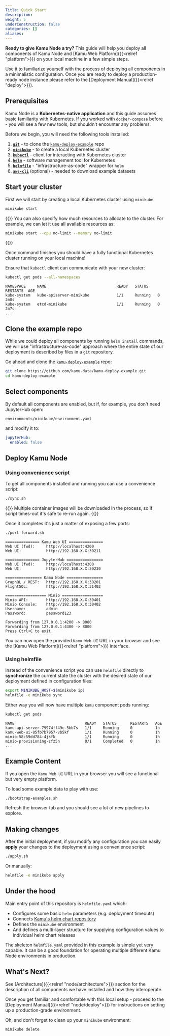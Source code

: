 ```yaml
---
Title: Quick Start
description:
weight: 5
underConstruction: false
categories: []
aliases:
---
```


**Ready to give Kamu Node a try?** This guide will help you deploy all components of Kamu Node and [Kamu Web Platform]({{<relref "platform">}}) on your local machine in a few simple steps.

Use it to familiarize yourself with the process of deploying all components in a minimalistic configuration. Once you are ready to deploy a production-ready node instance please refer to the [Deployment Manual]({{<relref "deploy">}}).


## Prerequisites
Kamu Node is a **Kubernetes-native application** and this guide assumes basic familiarity with Kubernetes. If you worked with `docker-compose` before - you will see a few new tools, but shouldn't encounter any problems.

Before we begin, you will need the following tools installed:
1. [**`git`**](https://git-scm.com/) - to clone the [`kamu-deploy-example`](https://github.com/kamu-data/kamu-deploy-example) repo
2. [**`minikube`**](https://minikube.sigs.k8s.io/docs/) - to create a local Kubernetes cluster
3. [**`kubectl`**](https://kubernetes.io/docs/reference/kubectl/) - client for interacting with Kubernetes cluster
4. [**`helm`**](https://helm.sh/) - software management tool for Kubernetes
5. [**`helmfile`**](https://helmfile.readthedocs.io) - "infrastructure-as-code" wrapper for `helm`
6. [**`aws-cli`**](https://aws.amazon.com/cli/) (optional) - needed to download example datasets


## Start your cluster
First we will start by creating a local Kubernetes cluster using `minikube`:
```sh
minikube start
```

{{<info>}}
You can also specify how much resources to allocate to the cluster. For example, we can let it use all available resources as:
```sh
minikube start --cpu no-limit --memory no-limit
```

{{</info>}}

Once command finishes you should have a fully functional Kubernetes cluster running on your local machine!

Ensure that `kubectl` client can communicate with your new cluster:

```sh
kubectl get pods --all-namespaces
```
```
NAMESPACE     NAME                               READY   STATUS    RESTARTS  AGE
kube-system   kube-apiserver-minikube            1/1     Running   0         2m8s
kube-system   etcd-minikube                      1/1     Running   0         2m7s
...
```


## Clone the example repo
While we could deploy all components by running `helm install` commands, we will use "infrastructure-as-code" approach where the entire state of our deployment is described by files in a `git` repository.

Go ahead and clone the [`kamu-deploy-example`](https://github.com/kamu-data/kamu-deploy-example) repo:
```sh
git clone https://github.com/kamu-data/kamu-deploy-example.git
cd kamu-deploy-example
```

## Select components
By default all components are enabled, but if, for example, you don't need JupyterHub open:
```
environments/minikube/environment.yaml
```
and modify it to:
```yaml
jupyterHub:
  enabled: false
```

## Deploy Kamu Node

### Using convenience script
To get all components installed and running you can use a convenience script:
```sh
./sync.sh
```

{{<warning>}}
Multiple container images will be downloaded in the process, so if script times-out it's safe to re-run again.
{{</warning>}}

Once it completes it's just a matter of exposing a few ports:

```sh
./port-forward.sh
```
```
=============== Kamu Web UI ===============
Web UI (fwd):     http://localhost:4200
Web UI:           http://192.168.X.X:30211

=============== JupyterHub ================
Web UI (fwd):     http://localhost:4300
Web UI:           http://192.168.X.X:30230

================ Kamu Node ================
GraphQL / REST:   http://192.168.X.X:30201
FlightSQL:        http://192.168.X.X:31402

================== Minio ==================
Minio API:        http://192.168.X.X:30401
Minio Console:    http://192.168.X.X:30402
Username:         admin
Password:         password123

Forwarding from 127.0.0.1:4200 -> 8080
Forwarding from 127.0.0.1:4300 -> 8000
Press Ctrl+C to exit
```

You can now open the provided `Kamu Web UI` URL in your browser and see the [Kamu Web Platform]({{<relref "platform">}}) interface.


### Using helmfile
Instead of the convenience script you can use `helmfile` directly to **synchronize** the current state the cluster with the desired state of our deployment defined in configuration files:
```sh
export MINIKUBE_HOST=$(minikube ip)
helmfile -e minikube sync
```

Either way you will now have multiple `kamu` component pods running:

```sh
kubectl get pods
```
```
NAME                               READY   STATUS      RESTARTS   AGE
kamu-api-server-79974ff49c-5bb7s   1/1     Running     0          1h
kamu-web-ui-85fb7b7957-vb5kf       1/1     Running     0          1h
minio-58c59dd784-4jkfk             1/1     Running     0          1h
minio-provisioning-zfz5n           0/1     Completed   0          1h
...
```

## Example Content
If you open the `Kamu Web UI` URL in your browser you will see a functional but very empty platform.

To load some example data to play with use:
```sh
./bootstrap-examples.sh
```

Refresh the browser tab and you should see a lot of new pipelines to explore.


## Making changes
After the initial deployment, if you modify any configuration you can easily **apply** your changes to the deployment using a convenience script:
```sh
./apply.sh
```
Or manually:
```sh
helmfile -e minikube apply
```


## Under the hood
Main entry point of this repository is `helmfile.yaml` which:
- Configures some basic `helm` parameters (e.g. deployment timeouts)
- Connects [Kamu's helm chart repository](https://artifacthub.io/packages/search?org=kamu)
- Defines the `minikube` environment
- And defines a multi-layer structure for supplying configuration values to individual helm chart releases

The skeleton `helmfile.yaml` provided in this example is simple yet very capable. It can be a good foundation for operating multiple different Kamu Node environments in production.


## What's Next?
See [Architecture]({{<relref "node/architecture">}}) section for the description of all components we have installed and how they interoperate.

Once you get familiar and comfortable with this local setup - proceed to the [Deployment Manual]({{<relref "node/deploy">}}) for instructions on setting up a production-grade environment.

Oh, and don't forget to clean up your `minikube` environment:
```sh
minikube delete
```
